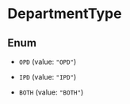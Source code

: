 
# DepartmentType

## Enum


* `OPD` (value: `"OPD"`)

* `IPD` (value: `"IPD"`)

* `BOTH` (value: `"BOTH"`)



